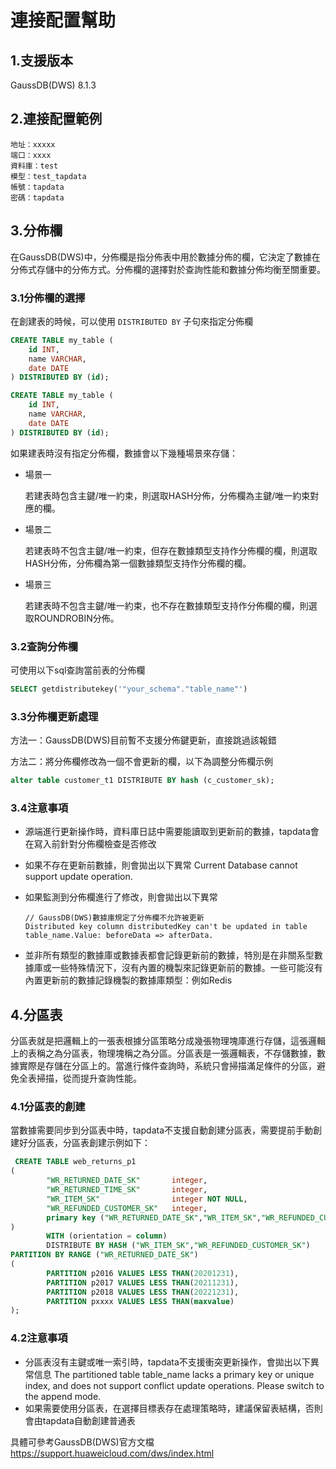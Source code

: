 # 連接配置幫助

## 1.支援版本

GaussDB(DWS) 8.1.3

## 2.連接配置範例

    地址：xxxxx
    端口：xxxx
    資料庫：test
    模型：test_tapdata
    帳號：tapdata
    密碼：tapdata

## 3.分佈欄

在GaussDB(DWS)中，分佈欄是指分佈表中用於數據分佈的欄，它決定了數據在分佈式存儲中的分佈方式。分佈欄的選擇對於查詢性能和數據分佈均衡至關重要。

### 3.1分佈欄的選擇

在創建表的時候，可以使用 `DISTRIBUTED BY` 子句來指定分佈欄

```sql
CREATE TABLE my_table (
    id INT,
    name VARCHAR,
    date DATE
) DISTRIBUTED BY (id);
```

```sql
CREATE TABLE my_table (
    id INT,
    name VARCHAR,
    date DATE
) DISTRIBUTED BY (id);
```

如果建表時沒有指定分佈欄，數據會以下幾種場景來存儲：

*   場景一

    若建表時包含主鍵/唯一約束，則選取HASH分佈，分佈欄為主鍵/唯一約束對應的欄。
*   場景二

    若建表時不包含主鍵/唯一約束，但存在數據類型支持作分佈欄的欄，則選取HASH分佈，分佈欄為第一個數據類型支持作分佈欄的欄。
*   場景三

    若建表時不包含主鍵/唯一約束，也不存在數據類型支持作分佈欄的欄，則選取ROUNDROBIN分佈。

### 3.2查詢分佈欄

可使用以下sql查詢當前表的分佈欄

```sql
SELECT getdistributekey('"your_schema"."table_name"')
```

### 3.3分佈欄更新處理

方法一：GaussDB(DWS)目前暫不支援分佈鍵更新，直接跳過該報錯

方法二：將分佈欄修改為一個不會更新的欄，以下為調整分佈欄示例

```sql
alter table customer_t1 DISTRIBUTE BY hash (c_customer_sk); 
```

### 3.4注意事項

*   源端進行更新操作時，資料庫日誌中需要能讀取到更新前的數據，tapdata會在寫入前針對分佈欄檢查是否修改

  *   如果不存在更新前數據，則會拋出以下異常
      Current Database cannot support update operation.
  *   如果監測到分佈欄進行了修改，則會拋出以下異常

          // GaussDB(DWS)數據庫規定了分佈欄不允許被更新
          Distributed key column distributedKey can't be updated in table table_name.Value: beforeData => afterData.
*   並非所有類型的數據庫或數據表都會記錄更新前的數據，特別是在非關系型數據庫或一些特殊情況下，沒有內置的機製來記錄更新前的數據。一些可能沒有內置更新前的數據記錄機製的數據庫類型：例如Redis

## 4.分區表

分區表就是把邏輯上的一張表根據分區策略分成幾張物理塊庫進行存儲，這張邏輯上的表稱之為分區表，物理塊稱之為分區。分區表是一張邏輯表，不存儲數據，數據實際是存儲在分區上的。當進行條件查詢時，系統只會掃描滿足條件的分區，避免全表掃描，從而提升查詢性能。

### 4.1分區表的創建

當數據需要同步到分區表中時，tapdata不支援自動創建分區表，需要提前手動創建好分區表，分區表創建示例如下：

```sql
 CREATE TABLE web_returns_p1
(
		"WR_RETURNED_DATE_SK"       integer,
		"WR_RETURNED_TIME_SK"       integer,
		"WR_ITEM_SK"                integer NOT NULL,
		"WR_REFUNDED_CUSTOMER_SK"   integer,
		primary key ("WR_RETURNED_DATE_SK","WR_ITEM_SK","WR_REFUNDED_CUSTOMER_SK")
)
		WITH (orientation = column)
		DISTRIBUTE BY HASH ("WR_ITEM_SK","WR_REFUNDED_CUSTOMER_SK")
PARTITION BY RANGE ("WR_RETURNED_DATE_SK")
(
		PARTITION p2016 VALUES LESS THAN(20201231),
		PARTITION p2017 VALUES LESS THAN(20211231),
		PARTITION p2018 VALUES LESS THAN(20221231),
		PARTITION pxxxx VALUES LESS THAN(maxvalue)
);
```

### 4.2注意事項

*   分區表沒有主鍵或唯一索引時，tapdata不支援衝突更新操作，會拋出以下異常信息
    The partitioned table table\_name lacks a primary key or unique index, and does not support conflict update operations. Please switch to the append mode.
*   如果需要使用分區表，在選擇目標表存在處理策略時，建議保留表結構，否則會由tapdata自動創建普通表

具體可參考GaussDB(DWS)官方文檔<https://support.huaweicloud.com/dws/index.html>

